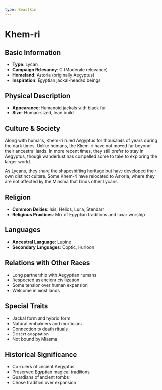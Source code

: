 ```yaml
---
type: Beastkin
---
```


# Khem-ri

## Basic Information
- **Type**: Lycan
- **Campaign Relevancy**: C (Moderate relevance)
- **Homeland**: Astoria (originally Aegyptus)
- **Inspiration**: Egyptian jackal-headed beings

## Physical Description
- **Appearance**: Humanoid jackals with black fur
- **Size**: Human-sized, lean build

## Culture & Society
Along with humans, Khem-ri ruled Aegyptus for thousands of years during the dark times. Unlike humans, the Khem-ri have not moved far beyond their ancestral lands. In more recent times, they still prefer to stay in Aegyptus, though wanderlust has compelled some to take to exploring the larger world.

As Lycans, they share the shapeshifting heritage but have developed their own distinct culture. Some Khem-ri have relocated to Astoria, where they are not affected by the Miasma that binds other Lycans.

## Religion
- **Common Deities**: Isis, Helios, Luna, Stendarr
- **Religious Practices**: Mix of Egyptian traditions and lunar worship

## Languages
- **Ancestral Language**: Lupine
- **Secondary Languages**: Coptic, Hurloon

## Relations with Other Races
- Long partnership with Aegyptian humans
- Respected as ancient civilization
- Some tension over human expansion
- Welcome in most lands

## Special Traits
- Jackal form and hybrid form
- Natural embalmers and morticians
- Connection to death rituals
- Desert adaptation
- Not bound by Miasma

## Historical Significance
- Co-rulers of ancient Aegyptus
- Preserved Egyptian magical traditions
- Guardians of ancient tombs
- Chose tradition over expansion